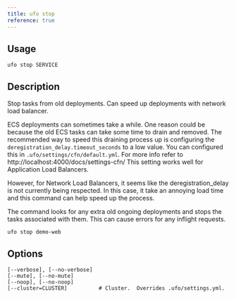 ```yaml
---
title: ufo stop
reference: true
---
```


## Usage

    ufo stop SERVICE

## Description

Stop tasks from old deployments.  Can speed up deployments with network load balancer.

ECS deployments can sometimes take a while. One reason could be because the old ECS tasks can take some time to drain and removed. The recommended way to speed this draining process up is configuring the `deregistration_delay.timeout_seconds` to a low value.  You can configured this in `.ufo/settings/cfn/default.yml`. For more info refer to http://localhost:4000/docs/settings-cfn/  This setting works well for Application Load Balancers.

However, for Network Load Balancers, it seems like the deregistration_delay is not currently being respected. In this case, it take an annoying load time and this command can help speed up the process.

The command looks for any extra old ongoing deployments and stops the tasks associated with them.  This can cause errors for any inflight requests.

    ufo stop demo-web


## Options

```
[--verbose], [--no-verbose]  
[--mute], [--no-mute]        
[--noop], [--no-noop]        
[--cluster=CLUSTER]          # Cluster.  Overrides .ufo/settings.yml.
```

